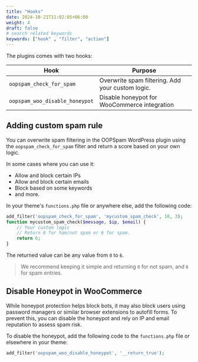 ```yaml
---
title: "Hooks"
date: 2024-10-21T11:02:05+06:00
weight: 4
draft: false
# search related keywords
keywords: ["hook" , "filter", "action"]
---
```


The plugins comes with two hooks:

| Hook      | Purpose      |
| ------------- | ------------- |
| `oopspam_check_for_spam` | Overwrite spam filtering. Add your custom logic. |
| `oopspam_woo_disable_honeypot` | Disable honeypot for WooCommerce integration |


## Adding custom spam rule

You can overwrite spam filtering in the OOPSpam WordPress plugin using the `oopspam_check_for_spam` filter and return a score based on your own logic.

In some cases where you can use it:

- Allow and block certain IPs
- Allow and block certain emails
- Block based on some keywords
- and more.

In your theme's `functions.php` file or anywhere else, add the following code:

```php
add_filter('oopspam_check_for_spam', 'mycustom_spam_check', 10, 3);
function mycustom_spam_check($message, $ip, $email) {
    // Your custom logic
    // Return 0 for ham/not spam or 6 for spam.
    return 6;
}
```

The returned value can be any value from `0` to `6`.

> We recommend keeping it simple and returning `0` for not spam, and `6` for spam entries.

## Disable Honeypot in WooCommerce

While honeypot protection helps block bots, it may also block users using password managers or similar browser extensions to autofill forms. To prevent this, you can disable the honeypot and rely on IP and email reputation to assess spam risk.

To disable the honeypot, add the following code to the `functions.php` file or elsewhere in your theme:

```php
add_filter('oopspam_woo_disable_honeypot', '__return_true');
```